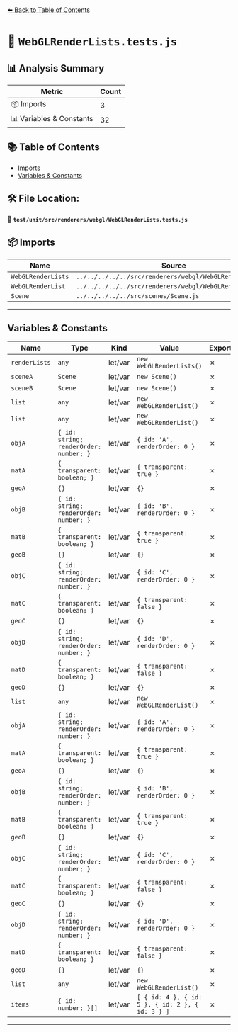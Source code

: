 [⬅️ Back to Table of Contents](../../../../../index.md)

# 📄 `WebGLRenderLists.tests.js`

## 📊 Analysis Summary

| Metric | Count |
|--------|-------|
| 📦 Imports | 3 |
| 📊 Variables & Constants | 32 |

## 📚 Table of Contents

- [Imports](#imports)
- [Variables & Constants](#variables-constants)

## 🛠️ File Location:
📂 **`test/unit/src/renderers/webgl/WebGLRenderLists.tests.js`**

## 📦 Imports

| Name | Source |
|------|--------|
| `WebGLRenderLists` | `../../../../../src/renderers/webgl/WebGLRenderLists.js` |
| `WebGLRenderList` | `../../../../../src/renderers/webgl/WebGLRenderLists.js` |
| `Scene` | `../../../../../src/scenes/Scene.js` |


---

## Variables & Constants

| Name | Type | Kind | Value | Exported |
|------|------|------|-------|----------|
| `renderLists` | `any` | let/var | `new WebGLRenderLists()` | ✗ |
| `sceneA` | `Scene` | let/var | `new Scene()` | ✗ |
| `sceneB` | `Scene` | let/var | `new Scene()` | ✗ |
| `list` | `any` | let/var | `new WebGLRenderList()` | ✗ |
| `list` | `any` | let/var | `new WebGLRenderList()` | ✗ |
| `objA` | `{ id: string; renderOrder: number; }` | let/var | `{ id: 'A', renderOrder: 0 }` | ✗ |
| `matA` | `{ transparent: boolean; }` | let/var | `{ transparent: true }` | ✗ |
| `geoA` | `{}` | let/var | `{}` | ✗ |
| `objB` | `{ id: string; renderOrder: number; }` | let/var | `{ id: 'B', renderOrder: 0 }` | ✗ |
| `matB` | `{ transparent: boolean; }` | let/var | `{ transparent: true }` | ✗ |
| `geoB` | `{}` | let/var | `{}` | ✗ |
| `objC` | `{ id: string; renderOrder: number; }` | let/var | `{ id: 'C', renderOrder: 0 }` | ✗ |
| `matC` | `{ transparent: boolean; }` | let/var | `{ transparent: false }` | ✗ |
| `geoC` | `{}` | let/var | `{}` | ✗ |
| `objD` | `{ id: string; renderOrder: number; }` | let/var | `{ id: 'D', renderOrder: 0 }` | ✗ |
| `matD` | `{ transparent: boolean; }` | let/var | `{ transparent: false }` | ✗ |
| `geoD` | `{}` | let/var | `{}` | ✗ |
| `list` | `any` | let/var | `new WebGLRenderList()` | ✗ |
| `objA` | `{ id: string; renderOrder: number; }` | let/var | `{ id: 'A', renderOrder: 0 }` | ✗ |
| `matA` | `{ transparent: boolean; }` | let/var | `{ transparent: true }` | ✗ |
| `geoA` | `{}` | let/var | `{}` | ✗ |
| `objB` | `{ id: string; renderOrder: number; }` | let/var | `{ id: 'B', renderOrder: 0 }` | ✗ |
| `matB` | `{ transparent: boolean; }` | let/var | `{ transparent: true }` | ✗ |
| `geoB` | `{}` | let/var | `{}` | ✗ |
| `objC` | `{ id: string; renderOrder: number; }` | let/var | `{ id: 'C', renderOrder: 0 }` | ✗ |
| `matC` | `{ transparent: boolean; }` | let/var | `{ transparent: false }` | ✗ |
| `geoC` | `{}` | let/var | `{}` | ✗ |
| `objD` | `{ id: string; renderOrder: number; }` | let/var | `{ id: 'D', renderOrder: 0 }` | ✗ |
| `matD` | `{ transparent: boolean; }` | let/var | `{ transparent: false }` | ✗ |
| `geoD` | `{}` | let/var | `{}` | ✗ |
| `list` | `any` | let/var | `new WebGLRenderList()` | ✗ |
| `items` | `{ id: number; }[]` | let/var | `[ { id: 4 }, { id: 5 }, { id: 2 }, { id: 3 } ]` | ✗ |


---